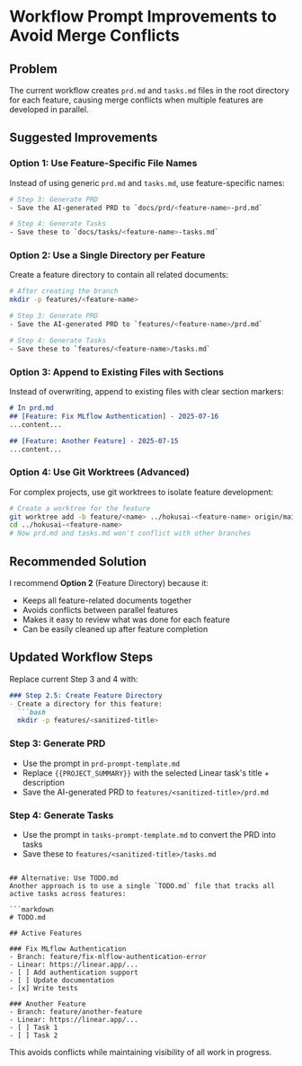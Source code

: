 # Workflow Prompt Improvements to Avoid Merge Conflicts

## Problem
The current workflow creates `prd.md` and `tasks.md` files in the root directory for each feature, causing merge conflicts when multiple features are developed in parallel.

## Suggested Improvements

### Option 1: Use Feature-Specific File Names
Instead of using generic `prd.md` and `tasks.md`, use feature-specific names:

```bash
# Step 3: Generate PRD
- Save the AI-generated PRD to `docs/prd/<feature-name>-prd.md`

# Step 4: Generate Tasks  
- Save these to `docs/tasks/<feature-name>-tasks.md`
```

### Option 2: Use a Single Directory per Feature
Create a feature directory to contain all related documents:

```bash
# After creating the branch
mkdir -p features/<feature-name>

# Step 3: Generate PRD
- Save the AI-generated PRD to `features/<feature-name>/prd.md`

# Step 4: Generate Tasks
- Save these to `features/<feature-name>/tasks.md`
```

### Option 3: Append to Existing Files with Sections
Instead of overwriting, append to existing files with clear section markers:

```markdown
# In prd.md
## [Feature: Fix MLflow Authentication] - 2025-07-16
...content...

## [Feature: Another Feature] - 2025-07-15
...content...
```

### Option 4: Use Git Worktrees (Advanced)
For complex projects, use git worktrees to isolate feature development:

```bash
# Create a worktree for the feature
git worktree add -b feature/<name> ../hokusai-<feature-name> origin/main
cd ../hokusai-<feature-name>
# Now prd.md and tasks.md won't conflict with other branches
```

## Recommended Solution

I recommend **Option 2** (Feature Directory) because it:
- Keeps all feature-related documents together
- Avoids conflicts between parallel features
- Makes it easy to review what was done for each feature
- Can be easily cleaned up after feature completion

## Updated Workflow Steps

Replace current Step 3 and 4 with:

```markdown
### Step 2.5: Create Feature Directory
- Create a directory for this feature:
  ```bash
  mkdir -p features/<sanitized-title>
  ```

### Step 3: Generate PRD
- Use the prompt in `prd-prompt-template.md`
- Replace `{{PROJECT_SUMMARY}}` with the selected Linear task's title + description
- Save the AI-generated PRD to `features/<sanitized-title>/prd.md`

### Step 4: Generate Tasks
- Use the prompt in `tasks-prompt-template.md` to convert the PRD into tasks
- Save these to `features/<sanitized-title>/tasks.md`
```

## Alternative: Use TODO.md
Another approach is to use a single `TODO.md` file that tracks all active tasks across features:

```markdown
# TODO.md

## Active Features

### Fix MLflow Authentication
- Branch: feature/fix-mlflow-authentication-error
- Linear: https://linear.app/...
- [ ] Add authentication support
- [ ] Update documentation
- [x] Write tests

### Another Feature
- Branch: feature/another-feature
- Linear: https://linear.app/...
- [ ] Task 1
- [ ] Task 2
```

This avoids conflicts while maintaining visibility of all work in progress.